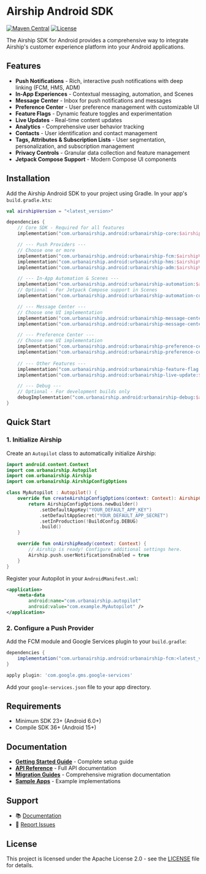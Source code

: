 # Airship Android SDK

[![Maven Central](https://img.shields.io/maven-central/v/com.urbanairship.android/urbanairship-core.svg)](https://search.maven.org/search?q=g:com.urbanairship.android)
[![License](https://img.shields.io/badge/license-Apache%202.0-blue.svg)](LICENSE)

The Airship SDK for Android provides a comprehensive way to integrate Airship's customer experience platform into your Android applications.

## Features
- **Push Notifications** - Rich, interactive push notifications with deep linking (FCM, HMS, ADM)
- **In-App Experiences** - Contextual messaging, automation, and Scenes
- **Message Center** - Inbox for push notifications and messages
- **Preference Center** - User preference management with customizable UI
- **Feature Flags** - Dynamic feature toggles and experimentation
- **Live Updates** - Real-time content updates
- **Analytics** - Comprehensive user behavior tracking
- **Contacts** - User identification and contact management
- **Tags, Attributes & Subscription Lists** - User segmentation, personalization, and subscription management
- **Privacy Controls** - Granular data collection and feature management
- **Jetpack Compose Support** - Modern Compose UI components

## Installation

Add the Airship Android SDK to your project using Gradle. In your app's `build.gradle.kts`:

```kotlin
val airshipVersion = "<latest_version>"

dependencies {
    // Core SDK - Required for all features
    implementation("com.urbanairship.android:urbanairship-core:$airshipVersion")

    // --- Push Providers ---
    // Choose one or more
    implementation("com.urbanairship.android:urbanairship-fcm:$airshipVersion")   // Firebase Cloud Messaging
    implementation("com.urbanairship.android:urbanairship-hms:$airshipVersion")   // Huawei Mobile Services
    implementation("com.urbanairship.android:urbanairship-adm:$airshipVersion")   // Amazon Device Messaging

    // --- In-App Automation & Scenes ---
    implementation("com.urbanairship.android:urbanairship-automation:$airshipVersion")
    // Optional - For Jetpack Compose support in Scenes
    implementation("com.urbanairship.android:urbanairship-automation-compose:$airshipVersion")

    // --- Message Center ---
    // Choose one UI implementation
    implementation("com.urbanairship.android:urbanairship-message-center:$airshipVersion")   // View-based UI
    implementation("com.urbanairship.android:urbanairship-message-center-compose:$airshipVersion") // Compose UI

    // --- Preference Center ---
    // Choose one UI implementation
    implementation("com.urbanairship.android:urbanairship-preference-center:$airshipVersion")  // View-based UI
    implementation("com.urbanairship.android:urbanairship-preference-center-compose:$airshipVersion") // Compose UI
    
    // --- Other Features ---
    implementation("com.urbanairship.android:urbanairship-feature-flag:$airshipVersion")       // Feature Flags
    implementation("com.urbanairship.android:urbanairship-live-update:$airshipVersion")        // Live Updates

    // --- Debug ---
    // Optional - For development builds only
    debugImplementation("com.urbanairship.android:urbanairship-debug:$airshipVersion")
}
```

## Quick Start

### 1. Initialize Airship

Create an `Autopilot` class to automatically initialize Airship:

```kotlin
import android.content.Context
import com.urbanairship.Autopilot
import com.urbanairship.Airship
import com.urbanairship.AirshipConfigOptions

class MyAutopilot : Autopilot() {
    override fun createAirshipConfigOptions(context: Context): AirshipConfigOptions {
        return AirshipConfigOptions.newBuilder()
            .setDefaultAppKey("YOUR_DEFAULT_APP_KEY")
            .setDefaultAppSecret("YOUR_DEFAULT_APP_SECRET")
            .setInProduction(!BuildConfig.DEBUG)
            .build()
    }

    override fun onAirshipReady(context: Context) {
        // Airship is ready! Configure additional settings here.
        Airship.push.userNotificationsEnabled = true
    }
}
```

Register your Autopilot in your `AndroidManifest.xml`:

```xml
<application>
    <meta-data
        android:name="com.urbanairship.autopilot"
        android:value="com.example.MyAutopilot" />
</application>
```

### 2. Configure a Push Provider

Add the FCM module and Google Services plugin to your `build.gradle`:

```groovy
dependencies {
    implementation("com.urbanairship.android:urbanairship-fcm:<latest_version>")
}

apply plugin: 'com.google.gms.google-services'
```

Add your `google-services.json` file to your app directory.

## Requirements

- Minimum SDK 23+ (Android 6.0+)
- Compile SDK 36+ (Android 15+)

## Documentation

- **[Getting Started Guide](https://docs.airship.com/platform/android/)** - Complete setup guide
- **[API Reference](https://docs.airship.com/reference/libraries/android/latest/)** - Full API documentation
- **[Migration Guides](documentation/migration/README.md)** - Comprehensive migration documentation
- **[Sample Apps](https://github.com/urbanairship/android-sample-apps)** - Example implementations

## Support

- 📚 [Documentation](https://docs.airship.com/)
- 🐛 [Report Issues](https://github.com/urbanairship/android-library/issues)

## License

This project is licensed under the Apache License 2.0 - see the [LICENSE](LICENSE) file for details.
